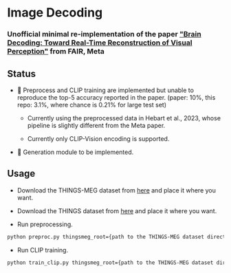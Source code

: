 # Image Decoding

### Unofficial minimal re-implementation of the paper ["Brain Decoding: Toward Real-Time Reconstruction of Visual Perception"](https://ai.meta.com/static-resource/image-decoding) from FAIR, Meta

## Status

- :construction: Preprocess and CLIP training are implemented but unable to reproduce the top-5 accuracy reported in the paper. (paper: 10%, this repo: 3.1%, where chance is 0.21% for large test set)

  - Currently using the preprocessed data in Hebart et al., 2023, whose pipeline is slightly different from the Meta paper.

  - Currently only CLIP-Vision encoding is supported.

- :construction: Generation module to be implemented.

## Usage

- Download the THINGS-MEG dataset from [here](https://openneuro.org/datasets/ds004212/versions/2.0.0) and place it where you want.

- Download the THINGS dataset from [here](https://osf.io/jum2f/) and place it where you want.

- Run preprocessing.

```bash
python preproc.py thingsmeg_root={path to the THINGS-MEG dataset directory with / at the end} things_root={path to the THINGS dataset directory with / at the end}
```

- Run CLIP training.

```bash
python train_clip.py thingsmeg_root={path to the THINGS-MEG dataset directory with / at the end} things_root={path to the THINGS dataset directory with / at the end}
```